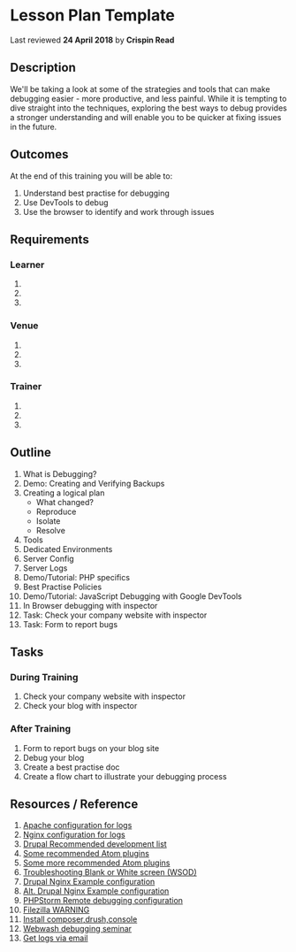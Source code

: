 # Lesson Plan Template
Last reviewed **24 April 2018** by **Crispin Read**

## Description
We'll be taking a look at some of the strategies and tools that can make debugging easier - more productive, and less painful. While it is tempting to dive straight into the techniques, exploring the best ways to debug provides a stronger understanding and will enable you to be quicker at fixing issues in the future.   

## Outcomes

At the end of this training you will be able to:
1. Understand best practise for debugging
2. Use DevTools to debug
3. Use the browser to identify and work through issues

## Requirements

### Learner
1.
2.
3.

### Venue
1.
2.
3.

### Trainer
1.
2.
3.

## Outline

1. What is Debugging?
2. Demo: Creating and Verifying Backups
3. Creating a logical plan
    - What changed?
    - Reproduce
    - Isolate
    - Resolve
4. Tools
5. Dedicated Environments
6. Server Config
7. Server Logs
8. Demo/Tutorial: PHP specifics
9. Best Practise Policies
9. Demo/Tutorial: JavaScript Debugging with Google DevTools
10. In Browser debugging with inspector
11. Task: Check your company website with inspector
12. Task: Form to report bugs

## Tasks

### During Training
1. Check your company website with inspector
2. Check your blog with inspector

### After Training
1. Form to report bugs on your blog site
2. Debug your blog
3. Create a best practise doc
4. Create a flow chart to illustrate your debugging process

## Resources / Reference

1. [Apache configuration for logs](https://www.sitepoint.com/configuring-web-logs-apache/)
2. [Nginx configuration for logs](http://nginx.org/en/docs/debugging_log.html)
3. [Drupal Recommended development list](https://www.drupal.org/docs/develop/development-tools)
4. [Some recommended Atom plugins](https://mark.ie/blog/web-development/my-atom-packages)
5. [Some more recommended Atom plugins](http://openahmed.com/blog/configure-atom-editor-drupal-development)
6. [Troubleshooting Blank or White screen (WSOD)](https://www.drupal.org/node/158043)
7. [Drupal Nginx Example configuration](https://www.nginx.com/resources/wiki/start/topics/recipes/drupal/)
8. [Alt. Drupal Nginx Example configuration](https://github.com/perusio/drupal-with-nginx)
9. [PHPStorm Remote debugging configuration](https://randyfay.com/content/remote-command-line-debugging-phpstorm-phpdrupal-including-drush)
10. [Filezilla WARNING](https://programmingistheway.wordpress.com/2015/06/04/recover-saved-passwords-in-filezilla/)
11. [Install composer,drush,console](https://modulesunraveled.com/drupal-8-composer-and-configuration-management/intro)
12. [Webwash debugging seminar](https://www.youtube.com/watch?v=yi8WZQIxpqY)
13. [Get logs via email](https://www.drupal.org/project/maillog)
